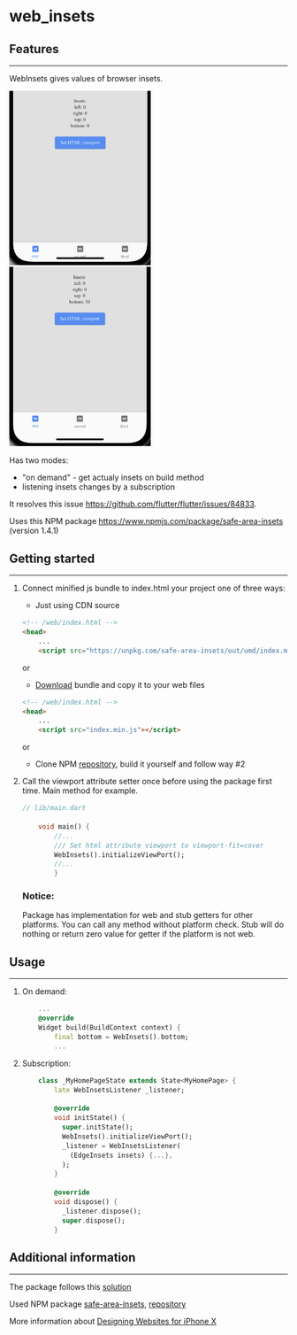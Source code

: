 # web_insets

## Features
***
WebInsets gives values of browser insets.

<img src="doc/before.png" alt="before" width="256"/>
<img src="doc/after.png" alt="after" width="256"/>

Has two modes:
* "on demand" - get actualy insets on build method
* listening insets changes by a subscription

It resolves this issue https://github.com/flutter/flutter/issues/84833. 

Uses this NPM package https://www.npmjs.com/package/safe-area-insets (version 1.4.1)

## Getting started
***
1. Connect minified js bundle to index.html your project one of three ways:
    * Just using CDN source
    ```html
    <!-- /web/index.html -->
    <head>
        ...
        <script src="https://unpkg.com/safe-area-insets/out/umd/index.min.js"></script>
    ```
    or 

    * <p><a href="https://github.com/AndX2/web_insets.git" download>Download</a> bundle and copy it to your web files
    ```html
    <!-- /web/index.html -->
    <head>
        ...
        <script src="index.min.js"></script>
    ```

    or 

    * Clone NPM [repository](https://github.com/zhetengbiji/safeAreaInsets.git), build it yourself and follow way #2 

2. Call the viewport attribute setter once before using the package first time. Main method for example.
    ```dart
    // lib/main.dart

        void main() {
            //...
            /// Set html attribute viewport to viewport-fit=cover
            WebInsets().initializeViewPort();
            //...
            }
    ```
    ### Notice:
    Package has implementation for web and stub getters for other platforms. You can call any method without platform check. Stub will do nothing or return zero value for getter if the platform is not web. 

## Usage
***
1. On demand:
    ```dart
        ...
        @override
        Widget build(BuildContext context) {
            final bottom = WebInsets().bottom;
            ...
    ```
2. Subscription:
    ```dart
        class _MyHomePageState extends State<MyHomePage> {
            late WebInsetsListener _listener;

            @override
            void initState() {
              super.initState();
              WebInsets().initializeViewPort();
              _listener = WebInsetsListener(
                (EdgeInsets insets) {...},
              );
            }

            @override
            void dispose() {
              _listener.dispose();
              super.dispose();
            }

    ```

## Additional information
***
The package follows this [solution](https://github.com/flutter/flutter/issues/84833#issuecomment-890540239)

Used NPM package [safe-area-insets](https://www.npmjs.com/package/safe-area-insets), [repository](https://github.com/zhetengbiji/safeAreaInsets)

More information about [Designing Websites for iPhone X](https://webkit.org/blog/7929/designing-websites-for-iphone-x/)
